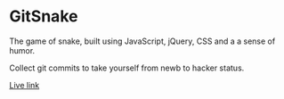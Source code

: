 # GitSnake

The game of snake, built using JavaScript, jQuery, CSS and a a sense of humor.

Collect git commits to take yourself from newb to hacker status.

[Live link][link]

[link]: http://fayekeegan.com/GitSnake/html/index.html

